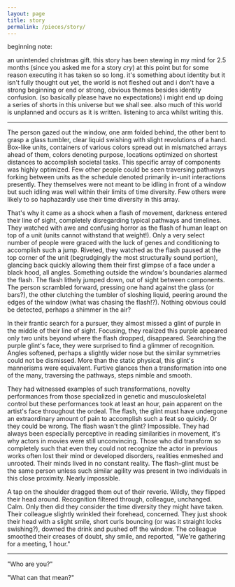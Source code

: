 ```yaml
---
layout: page
title: story
permalink: /pieces/story/
---
```


beginning note:

an unintended christmas gift. this story has been stewing in my mind for 2.5 months (since you asked me for a story *cry*) at this point but for some reason executing it has taken so so long. it's something about identity but it isn't fully thought out yet, the world is not fleshed out and i don't have a strong beginning or end or strong, obvious themes besides identity confusion. (so basically please have no expectations) i might end up doing a series of shorts in this universe but we shall see. also much of this world is unplanned and occurs as it is written. listening to arca whilst writing this.

---

The person gazed out the window, one arm folded behind, the other bent to grasp a glass tumbler, clear liquid swishing with slight revolutions of a hand. Box-like units, containers of various colors spread out in mismatched arrays ahead of them, colors denoting purpose, locations optimized on shortest distances to accomplish societal tasks. This specific array of components was highly optimized. Few other people could be seen traversing pathways forking between units as the schedule denoted primarily in-unit interactions presently. They themselves were not meant to be idling in front of a window but such idling was well within their limits of time diversity. Few others were likely to so haphazardly use their time diversity in this array.

That's why it came as a shock when a flash of movement, darkness entered their line of sight, completely disregarding typical pathways and timelines. They watched with awe and confusing horror as the flash of human leapt on top of a unit (units cannot withstand that weight!). Only a very select number of people were graced with the luck of genes and conditioning to accomplish such a jump. Riveted, they watched as the flash paused at the top corner of the unit (begrudgingly the most structurally sound portion), glancing back quickly allowing them their first glimpse of a face under a black hood, all angles. Something outside the window's boundaries alarmed the flash. The flash lithely jumped down, out of sight between components. The person scrambled forward, pressing one hand against the glass (or bars?), the other clutching the tumbler of sloshing liquid, peering around the edges of the window (what was chasing the flash!?). Nothing obvious could be detected, perhaps a shimmer in the air?

In their frantic search for a pursuer, they almost missed a glint of purple in the middle of their line of sight. Focusing, they realized this purple appeared only two units beyond where the flash dropped, disappeared. Searching the purple glint's face, they were surprised to find a glimmer of recognition. Angles softened, perhaps a slightly wider nose but the similar symmetries could not be dismissed. More than the static physical, this glint's mannerisms were equivalent. Furtive glances then a transformation into one of the many, traversing the pathways, steps nimble and smooth.

They had witnessed examples of such transformations, novelty performances from those specialized in genetic and musculoskeletal control but these performances took at least an hour, pain apparent on the artist's face throughout the ordeal. The flash, the glint must have undergone an extraordinary amount of pain to accomplish such a feat so quickly. Or they could be wrong. The flash wasn't the glint? Impossible. They had always been especially perceptive in reading similarities in movement, it's why actors in movies were still unconvincing. Those who did transform so completely such that even they could not recognize the actor in previous works often lost their mind or developed disorders, realities enmeshed and unrooted. Their minds lived in no constant reality. The flash-glint must be the same person unless such similar agility was present in two individuals in this close proximity. Nearly impossible.

A tap on the shoulder dragged them out of their reverie. Wildly, they flipped their head around. Recognition filtered through, colleague, unchanged. Calm. Only then did they consider the time diversity they might have taken. Their colleague slightly wrinkled their forehead, concerned. They just shook their head with a slight smile, short curls bouncing (or was it straight locks swishing?), downed the drink and pushed off the window. The colleague smoothed their creases of doubt, shy smile, and reported, "We're gathering for a meeting, 1 hour."

***

"Who are you?"

"What can that mean?"